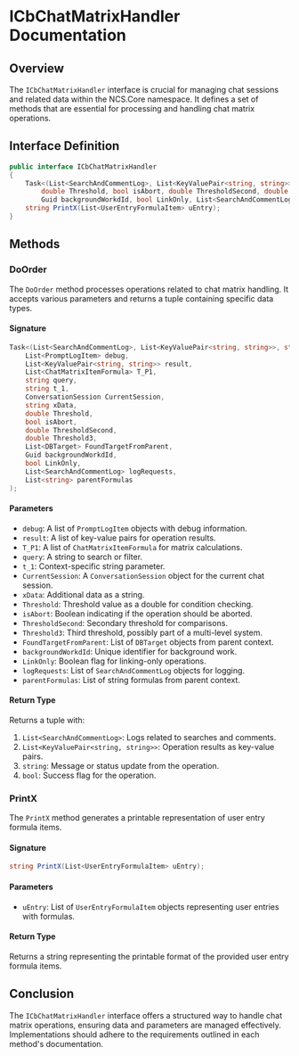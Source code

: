 <!-- Generated on 2025-07-27T02:30:32.964267 -->
# ICbChatMatrixHandler Documentation

## Overview
The `ICbChatMatrixHandler` interface is crucial for managing chat sessions and related data within the NCS.Core namespace. It defines a set of methods that are essential for processing and handling chat matrix operations.

## Interface Definition

```csharp
public interface ICbChatMatrixHandler
{
    Task<(List<SearchAndCommentLog>, List<KeyValuePair<string, string>>, string, bool)> DoOrder(List<PromptLogItem> debug, List<KeyValuePair<string, string>> result, List<ChatMatrixItemFormula> T_P1, string query, string t_1, ConversationSession CurrentSession, string xData, 
        double Threshold, bool isAbort, double ThresholdSecond, double Threshold3, List<DBTarget> FoundTargetFromParent, 
        Guid backgroundWorkdId, bool LinkOnly, List<SearchAndCommentLog> logRequests, List<string> parentFormulas);
    string PrintX(List<UserEntryFormulaItem> uEntry);
}
```

## Methods

### DoOrder
The `DoOrder` method processes operations related to chat matrix handling. It accepts various parameters and returns a tuple containing specific data types.

#### Signature
```csharp
Task<(List<SearchAndCommentLog>, List<KeyValuePair<string, string>>, string, bool)> DoOrder(
    List<PromptLogItem> debug,
    List<KeyValuePair<string, string>> result,
    List<ChatMatrixItemFormula> T_P1,
    string query,
    string t_1,
    ConversationSession CurrentSession,
    string xData,
    double Threshold,
    bool isAbort,
    double ThresholdSecond,
    double Threshold3,
    List<DBTarget> FoundTargetFromParent,
    Guid backgroundWorkdId,
    bool LinkOnly,
    List<SearchAndCommentLog> logRequests,
    List<string> parentFormulas
);
```

#### Parameters
- `debug`: A list of `PromptLogItem` objects with debug information.
- `result`: A list of key-value pairs for operation results.
- `T_P1`: A list of `ChatMatrixItemFormula` for matrix calculations.
- `query`: A string to search or filter.
- `t_1`: Context-specific string parameter.
- `CurrentSession`: A `ConversationSession` object for the current chat session.
- `xData`: Additional data as a string.
- `Threshold`: Threshold value as a double for condition checking.
- `isAbort`: Boolean indicating if the operation should be aborted.
- `ThresholdSecond`: Secondary threshold for comparisons.
- `Threshold3`: Third threshold, possibly part of a multi-level system.
- `FoundTargetFromParent`: List of `DBTarget` objects from parent context.
- `backgroundWorkdId`: Unique identifier for background work.
- `LinkOnly`: Boolean flag for linking-only operations.
- `logRequests`: List of `SearchAndCommentLog` objects for logging.
- `parentFormulas`: List of string formulas from parent context.

#### Return Type
Returns a tuple with:
1. `List<SearchAndCommentLog>`: Logs related to searches and comments.
2. `List<KeyValuePair<string, string>>`: Operation results as key-value pairs.
3. `string`: Message or status update from the operation.
4. `bool`: Success flag for the operation.

### PrintX
The `PrintX` method generates a printable representation of user entry formula items.

#### Signature
```csharp
string PrintX(List<UserEntryFormulaItem> uEntry);
```

#### Parameters
- `uEntry`: List of `UserEntryFormulaItem` objects representing user entries with formulas.

#### Return Type
Returns a string representing the printable format of the provided user entry formula items.

## Conclusion
The `ICbChatMatrixHandler` interface offers a structured way to handle chat matrix operations, ensuring data and parameters are managed effectively. Implementations should adhere to the requirements outlined in each method's documentation.

